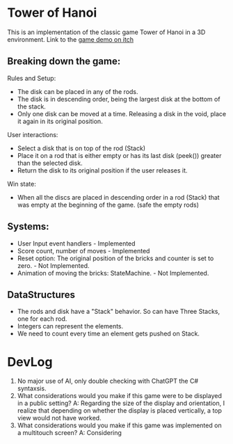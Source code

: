 # Tower of Hanoi

This is an implementation of the classic game Tower of Hanoi in a 3D environment.
Link to the [game demo on itch](https://davidcode.itch.io/tower-of-hanoi)

## Breaking down the game:
Rules and Setup:
- The disk can be placed in any of the rods.
- The disk is in descending order, being the largest disk at the bottom of the stack.
- Only one disk can be moved at a time. Releasing a disk in the void, place it again in its original position.

User interactions:
- Select a disk that is on top of the rod (Stack)
- Place it on a rod that is either empty or has its last disk (peek()) greater than the selected disk.
- Return the disk to its original position if the user releases it.

Win state:
- When all the discs are placed in descending order in a rod (Stack) that was empty at the beginning of the game. (safe the empty rods)

## Systems:
- User Input event handlers  - Implemented
- Score count, number of moves - Implemented
- Reset option: The original position of the bricks and counter is set to zero. - Not Implemented.
- Animation of moving the bricks: StateMachine. - Not Implemented.

## DataStructures
- The rods and disk have a "Stack" behavior. So can have Three Stacks, one for each rod.
- Integers can represent the elements.
- We need to count every time an element gets pushed on Stack.

# DevLog
1. No major use of AI, only double checking with ChatGPT the C# syntaxsis.
2. What considerations would you make if this game were to be displayed in a public setting? A: Regarding the size of the display and orientation, I realize that depending on whether the display is placed vertically, a top view would not have worked. 
3. What considerations would you make if this game was implemented on a multitouch screen? A: Considering 